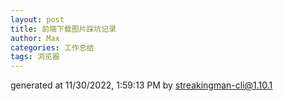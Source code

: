 ```yaml
---
layout: post
title: 前端下载图片踩坑记录
author: Max
categories: 工作总结
tags: 浏览器
---
```



generated at 11/30/2022, 1:59:13 PM by streakingman-cli@1.10.1